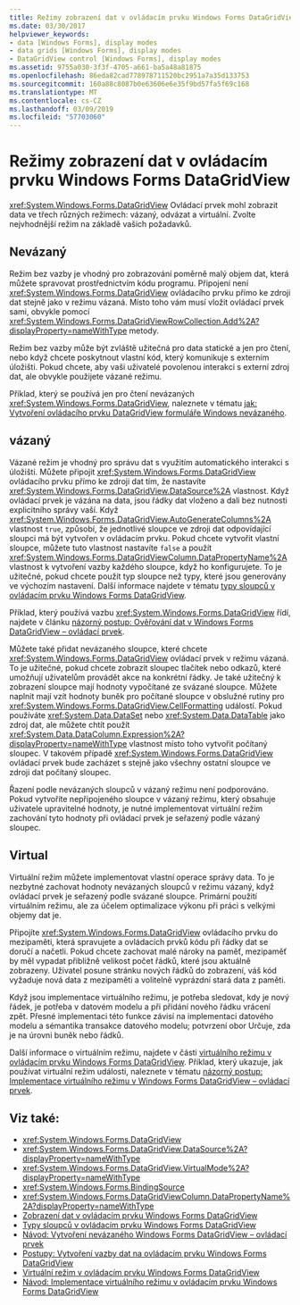```yaml
---
title: Režimy zobrazení dat v ovládacím prvku Windows Forms DataGridView
ms.date: 03/30/2017
helpviewer_keywords:
- data [Windows Forms], display modes
- data grids [Windows Forms], display modes
- DataGridView control [Windows Forms], display modes
ms.assetid: 9755a030-3f3f-4705-a661-ba5a48a81875
ms.openlocfilehash: 86eda82cad778978711520bc2951a7a35d133753
ms.sourcegitcommit: 160a88c8087b0e63606e6e35f9bd57fa5f69c168
ms.translationtype: MT
ms.contentlocale: cs-CZ
ms.lasthandoff: 03/09/2019
ms.locfileid: "57703060"
---
```

# <a name="data-display-modes-in-the-windows-forms-datagridview-control"></a>Režimy zobrazení dat v ovládacím prvku Windows Forms DataGridView
<xref:System.Windows.Forms.DataGridView> Ovládací prvek mohl zobrazit data ve třech různých režimech: vázaný, odvázat a virtuální. Zvolte nejvhodnější režim na základě vašich požadavků.  
  
## <a name="unbound"></a>Nevázaný  
 Režim bez vazby je vhodný pro zobrazování poměrně malý objem dat, která můžete spravovat prostřednictvím kódu programu. Připojení není <xref:System.Windows.Forms.DataGridView> ovládacího prvku přímo ke zdroji dat stejně jako v režimu vázaná. Místo toho vám musí vložit ovládací prvek sami, obvykle pomocí <xref:System.Windows.Forms.DataGridViewRowCollection.Add%2A?displayProperty=nameWithType> metody.  
  
 Režim bez vazby může být zvláště užitečná pro data statické a jen pro čtení, nebo když chcete poskytnout vlastní kód, který komunikuje s externím úložišti. Pokud chcete, aby vaši uživatelé povolenou interakci s externí zdroj dat, ale obvykle použijete vázané režimu.  
  
 Příklad, který se používá jen pro čtení nevázaných <xref:System.Windows.Forms.DataGridView>, naleznete v tématu [jak: Vytvoření ovládacího prvku DataGridView formuláře Windows nevázaného](how-to-create-an-unbound-windows-forms-datagridview-control.md).  
  
## <a name="bound"></a>vázaný  
 Vázané režim je vhodný pro správu dat s využitím automatického interakci s úložišti. Můžete připojit <xref:System.Windows.Forms.DataGridView> ovládacího prvku přímo ke zdroji dat tím, že nastavíte <xref:System.Windows.Forms.DataGridView.DataSource%2A> vlastnost. Když ovládací prvek je vázána na data, jsou řádky dat vloženo a dali bez nutnosti explicitního správy vaší. Když <xref:System.Windows.Forms.DataGridView.AutoGenerateColumns%2A> vlastnost `true`, způsobí, že jednotlivé sloupce ve zdroji dat odpovídající sloupci má být vytvořen v ovládacím prvku. Pokud chcete vytvořit vlastní sloupce, můžete tuto vlastnost nastavíte `false` a použít <xref:System.Windows.Forms.DataGridViewColumn.DataPropertyName%2A> vlastnost k vytvoření vazby každého sloupce, když ho konfigurujete. To je užitečné, pokud chcete použít typ sloupce než typy, které jsou generovány ve výchozím nastavení. Další informace najdete v tématu [typy sloupců v ovládacím prvku Windows Forms DataGridView](column-types-in-the-windows-forms-datagridview-control.md).  
  
 Příklad, který používá vazbu <xref:System.Windows.Forms.DataGridView> řídí, najdete v článku [názorný postup: Ověřování dat v Windows Forms DataGridView – ovládací prvek](walkthrough-validating-data-in-the-windows-forms-datagridview-control.md).  
  
 Můžete také přidat nevázaného sloupce, které chcete <xref:System.Windows.Forms.DataGridView> ovládací prvek v režimu vázaná. To je užitečné, pokud chcete zobrazit sloupec tlačítek nebo odkazů, které umožňují uživatelům provádět akce na konkrétní řádky. Je také užitečný k zobrazení sloupce mají hodnoty vypočítané ze svázané sloupce. Můžete naplnit mají vzít hodnoty buněk pro počítané sloupce v obslužné rutiny pro <xref:System.Windows.Forms.DataGridView.CellFormatting> událostí. Pokud používáte <xref:System.Data.DataSet> nebo <xref:System.Data.DataTable> jako zdroj dat, ale můžete chtít použít <xref:System.Data.DataColumn.Expression%2A?displayProperty=nameWithType> vlastnost místo toho vytvořit počítaný sloupec. V takovém případě <xref:System.Windows.Forms.DataGridView> ovládací prvek bude zacházet s stejně jako všechny ostatní sloupce ve zdroji dat počítaný sloupec.  
  
 Řazení podle nevázaných sloupců v vázaný režimu není podporováno. Pokud vytvoříte nepřipojeného sloupce v vázaný režimu, který obsahuje uživatele upravitelné hodnoty, je nutné implementovat virtuální režim zachování tyto hodnoty při ovládací prvek je seřazený podle vázaný sloupec.  
  
## <a name="virtual"></a>Virtual  
 Virtuální režim můžete implementovat vlastní operace správy data. To je nezbytné zachovat hodnoty nevázaných sloupců v režimu vázaný, když ovládací prvek je seřazený podle svázané sloupce. Primární použití virtuálním režimu, ale za účelem optimalizace výkonu při práci s velkými objemy dat je.  
  
 Připojíte <xref:System.Windows.Forms.DataGridView> ovládacího prvku do mezipaměti, která spravujete a ovládacích prvků kódu při řádky dat se doručí a načetli. Pokud chcete zachovat malé nároky na paměť, mezipaměť by měl vypadat přibližně velikost počet řádků, které jsou aktuálně zobrazeny. Uživatel posune stránku nových řádků do zobrazení, váš kód vyžaduje nová data z mezipaměti a volitelně vyprázdní stará data z paměti.  
  
 Když jsou implementace virtuálního režimu, je potřeba sledovat, kdy je nový řádek, je potřeba v datovém modelu a při přidání nového řádku vrácení zpět. Přesné implementaci této funkce závisí na implementaci datového modelu a sémantika transakce datového modelu; potvrzení obor Určuje, zda je na úrovni buněk nebo řádků.  
  
 Další informace o virtuálním režimu, najdete v části [virtuálního režimu v ovládacím prvku Windows Forms DataGridView](virtual-mode-in-the-windows-forms-datagridview-control.md). Příklad, který ukazuje, jak používat virtuální režim události, naleznete v tématu [názorný postup: Implementace virtuálního režimu v Windows Forms DataGridView – ovládací prvek](implementing-virtual-mode-wf-datagridview-control.md).  
  
## <a name="see-also"></a>Viz také:
- <xref:System.Windows.Forms.DataGridView>
- <xref:System.Windows.Forms.DataGridView.DataSource%2A?displayProperty=nameWithType>
- <xref:System.Windows.Forms.DataGridView.VirtualMode%2A?displayProperty=nameWithType>
- <xref:System.Windows.Forms.BindingSource>
- <xref:System.Windows.Forms.DataGridViewColumn.DataPropertyName%2A?displayProperty=nameWithType>
- [Zobrazení dat v ovládacím prvku Windows Forms DataGridView](displaying-data-in-the-windows-forms-datagridview-control.md)
- [Typy sloupců v ovládacím prvku Windows Forms DataGridView](column-types-in-the-windows-forms-datagridview-control.md)
- [Návod: Vytvoření nevázaného Windows Forms DataGridView – ovládací prvek](walkthrough-creating-an-unbound-windows-forms-datagridview-control.md)
- [Postupy: Vytvoření vazby dat na ovládacím prvku Windows Forms DataGridView](how-to-bind-data-to-the-windows-forms-datagridview-control.md)
- [Virtuální režim v ovládacím prvku Windows Forms DataGridView](virtual-mode-in-the-windows-forms-datagridview-control.md)
- [Návod: Implementace virtuálního režimu v ovládacím prvku Windows Forms DataGridView](implementing-virtual-mode-wf-datagridview-control.md)
